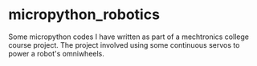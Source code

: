 # micropython_robotics
Some micropython codes I have written as part of a mechtronics college course project. The project involved using some continuous servos to power a robot's omniwheels.
